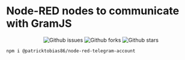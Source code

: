 # Node-RED nodes to communicate with GramJS

<p align="center">
<img alt="Github issues" src="https://img.shields.io/github/issues/patricktobias86/node-red-telegram-account?color=56BEB8" />
<img alt="Github forks" src="https://img.shields.io/github/forks/patricktobias86/node-red-telegram-account?color=56BEB8" />
<img alt="Github stars" src="https://img.shields.io/github/stars/patricktobias86/node-red-telegram-account?color=56BEB8" />
</p>

```bash
npm i @patricktobias86/node-red-telegram-account
```